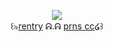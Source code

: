 <p align="center">
<img src="https://i.postimg.cc/5Nf1zfYB/Untitled3433-20250509174431.png">   
<br>  ꒰৯<a href="https://rentry.co/sebastiansolaces">rentry</a> ᕱ.ᕱ <a href=https://prns.cc/nvnlc>prns cc</a>໒꒱  <br
</p>
<!---
urenternalprison/urenternalprison is a ✨ special ✨ repository because its `README.md` (this file) appears on your GitHub profile.
You can click the Preview link to take a look at your changes.
--->
